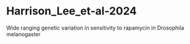 # Harrison_Lee_et-al-2024
Wide ranging genetic variation in sensitivity to rapamycin in Drosophila melanogaster

